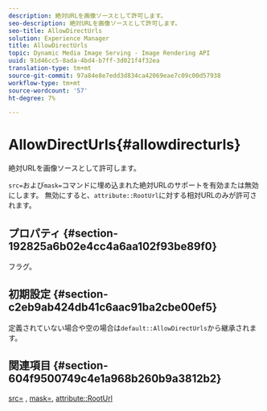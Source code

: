 ```yaml
---
description: 絶対URLを画像ソースとして許可します。
seo-description: 絶対URLを画像ソースとして許可します。
seo-title: AllowDirectUrls
solution: Experience Manager
title: AllowDirectUrls
topic: Dynamic Media Image Serving - Image Rendering API
uuid: 91d46cc5-8ada-4bd4-b7ff-3d021f4f32ea
translation-type: tm+mt
source-git-commit: 97a84e8e7edd3d834ca42069eae7c09c00d57938
workflow-type: tm+mt
source-wordcount: '57'
ht-degree: 7%

---
```



# AllowDirectUrls{#allowdirecturls}

絶対URLを画像ソースとして許可します。

`src=`および`mask=`コマンドに埋め込まれた絶対URLのサポートを有効または無効にします。 無効にすると、`attribute::RootUrl`に対する相対URLのみが許可されます。

## プロパティ {#section-192825a6b02e4cc4a6aa102f93be89f0}

フラグ。

## 初期設定 {#section-c2eb9ab424db41c6aac91ba2cbe00ef5}

定義されていない場合や空の場合は`default::AllowDirectUrls`から継承されます。

## 関連項目 {#section-604f9500749c4e1a968b260b9a3812b2}

[src=](../../../../../is-api/http-ref/image-serving-api-ref/c-http-protocol-reference/c-command-reference/r-src.md#reference-f6506637778c4c69bf106a7924a91ab1) ,  [mask=](../../../../../is-api/http-ref/image-serving-api-ref/c-http-protocol-reference/c-command-reference/r-mask.md#reference-922254e027404fb890b850e2723ee06e),  [attribute::RootUrl](../../../../../is-api/image-catalog/image-serving-api-ref/c-image-catalog-reference/c-attributes-reference/r-rooturl.md#reference-3b0e43881020409cbe642366913cf137)
